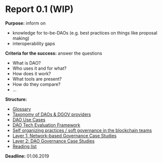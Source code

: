 # Report 0.1 \(WIP\)

**Purpose:** inform on 

* knowledge for to-be-DAOs \(e.g. best practices on things like proposal making\)
* interoperability gaps

**Criteria for the success:** answer the questions

* What is DAO?
* Who uses it and for what?
* How does it work?
* What tools are present?
* How do they compare?
* ...

**Structure:**

* [Glossary](glossary.md)
* [Taxonomy of DAOs & DGOV providers](taxonomy.md)
* [DAO Use Cases](dao-use-cases.md)
* [DAO Tech Evaluation Framework](dao-tech-evaluation-framework.md)
* [Self organizing practices / soft governance in the blockchain teams](self-organizing-practices-soft-governance-in-the-blockchain-teams.md)
* [Layer 1: Network-based Governance Case Studies](layer-1-network-based-governance-case-studies.md)
* [Layer 2: DAO Governance Case Studies](on-chain-governance-case-studies.md)
* [Reading list](reading-list.md)

**Deadline:** 01.06.2019


